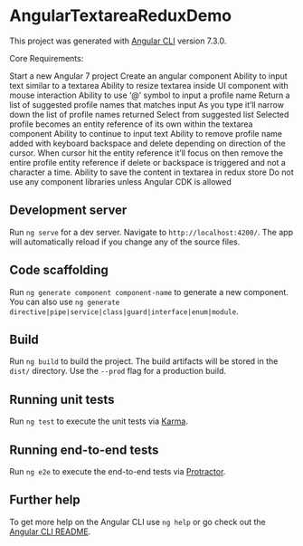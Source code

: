 # AngularTextareaReduxDemo

This project was generated with [Angular CLI](https://github.com/angular/angular-cli) version 7.3.0.


Core Requirements:

Start a new Angular 7 project
Create an angular component
Ability to input text similar to a textarea
Ability to resize textarea inside UI component with mouse interaction
Ability to use ‘@’ symbol to input a profile name
Return a list of suggested profile names that matches input
As you type it’ll narrow down the list of profile names returned
Select from suggested list
Selected profile becomes an entity reference of its own within the textarea component
Ability to continue to input text
Ability to remove profile name added with keyboard backspace and delete depending on direction of the cursor. When cursor hit the entity reference it’ll focus on then remove the entire profile entity reference if delete or backspace is triggered and not a character a time.
Ability to save the content in textarea in redux store
Do not use any component libraries unless
Angular CDK is allowed




## Development server

Run `ng serve` for a dev server. Navigate to `http://localhost:4200/`. The app will automatically reload if you change any of the source files.

## Code scaffolding

Run `ng generate component component-name` to generate a new component. You can also use `ng generate directive|pipe|service|class|guard|interface|enum|module`.

## Build

Run `ng build` to build the project. The build artifacts will be stored in the `dist/` directory. Use the `--prod` flag for a production build.

## Running unit tests

Run `ng test` to execute the unit tests via [Karma](https://karma-runner.github.io).

## Running end-to-end tests

Run `ng e2e` to execute the end-to-end tests via [Protractor](http://www.protractortest.org/).

## Further help

To get more help on the Angular CLI use `ng help` or go check out the [Angular CLI README](https://github.com/angular/angular-cli/blob/master/README.md).
